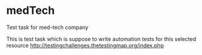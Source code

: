 # medTech
Test task for med-tech company

This is test task which is suppose to write automation tests for this selected resource
http://testingchallenges.thetestingmap.org/index.php
